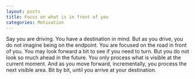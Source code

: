 ```yaml
---
layout: posts
title: Focus on what is in front of you
categories: Motivation
---
```


Say you are driving. You have a destination in mind. But as you drive, you do not imagine being on the endpoint. You are focused on the road in front of you. You may look forward a bit to see if you need to turn. But you do not look so much ahead in the future. You only process what is visible at the current moment. And as you move forward, incrementally, you process the next visible area. Bit by bit, until you arrive at your destination.